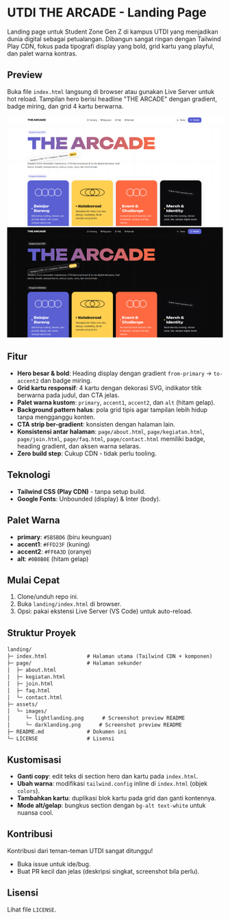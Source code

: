 # UTDI THE ARCADE - Landing Page

Landing page untuk Student Zone Gen Z di kampus UTDI yang menjadikan dunia digital sebagai petualangan. Dibangun sangat ringan dengan Tailwind Play CDN, fokus pada tipografi display yang bold, grid kartu yang playful, dan palet warna kontras.

## Preview
Buka file `index.html` langsung di browser atau gunakan Live Server untuk hot reload. Tampilan hero berisi headline "THE ARCADE" dengan gradient, badge miring, dan grid 4 kartu berwarna.

![Preview Light Landing](assets/images/lightlanding.png)
![Preview Dark Landing](assets/images/darklanding.png)

## Fitur
- __Hero besar & bold__: Heading display dengan gradient `from-primary` → `to-accent2` dan badge miring.
- __Grid kartu responsif__: 4 kartu dengan dekorasi SVG, indikator titik berwarna pada judul, dan CTA jelas.
- __Palet warna kustom__: `primary`, `accent1`, `accent2`, dan `alt` (hitam gelap).
- __Background pattern halus__: pola grid tipis agar tampilan lebih hidup tanpa mengganggu konten.
- __CTA strip ber-gradient__: konsisten dengan halaman lain.
- __Konsistensi antar halaman__: `page/about.html`, `page/kegiatan.html`, `page/join.html`, `page/faq.html`, `page/contact.html` memiliki badge, heading gradient, dan aksen warna selaras.
- __Zero build step__: Cukup CDN - tidak perlu tooling.

## Teknologi
- __Tailwind CSS (Play CDN)__ - tanpa setup build.
- __Google Fonts__: Unbounded (display) & Inter (body).

## Palet Warna
- __primary__: `#5B5BD6` (biru keunguan)
- __accent1__: `#FFD23F` (kuning)
- __accent2__: `#FF6A3D` (oranye)
- __alt__: `#0B0B0E` (hitam gelap)

## Mulai Cepat
1. Clone/unduh repo ini.
2. Buka `landing/index.html` di browser.
3. Opsi: pakai ekstensi Live Server (VS Code) untuk auto-reload.

## Struktur Proyek
```
landing/
├─ index.html             # Halaman utama (Tailwind CDN + komponen)
├─ page/                  # Halaman sekunder
│  ├─ about.html
│  ├─ kegiatan.html
│  ├─ join.html
│  ├─ faq.html
│  └─ contact.html
├─ assets/
│  └─ images/
│     └─ lightlanding.png      # Screenshot preview README
│     └─ darklanding.png      # Screenshot preview README
├─ README.md              # Dokumen ini
└─ LICENSE                # Lisensi
```

## Kustomisasi
- __Ganti copy__: edit teks di section hero dan kartu pada `index.html`.
- __Ubah warna__: modifikasi `tailwind.config` inline di `index.html` (objek `colors`).
- __Tambahkan kartu__: duplikasi blok kartu pada grid dan ganti kontennya.
- __Mode alt/gelap__: bungkus section dengan `bg-alt text-white` untuk nuansa cool.

## Kontribusi
Kontribusi dari teman-teman UTDI sangat ditunggu!
- Buka issue untuk ide/bug.
- Buat PR kecil dan jelas (deskripsi singkat, screenshot bila perlu).

## Lisensi
Lihat file `LICENSE`.
